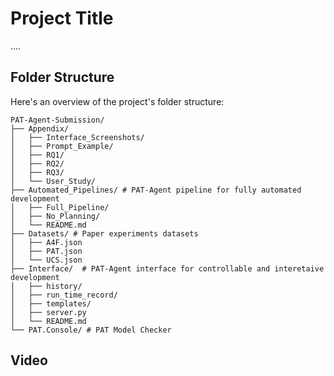 # Project Title
....

## Folder Structure

Here's an overview of the project's folder structure:

```
PAT-Agent-Submission/
├── Appendix/ 
│   ├── Interface_Screenshots/
│   ├── Prompt_Example/
│   ├── RQ1/
│   ├── RQ2/
│   ├── RQ3/
│   └── User_Study/
├── Automated_Pipelines/ # PAT-Agent pipeline for fully automated development
│   ├── Full_Pipeline/
│   ├── No_Planning/
│   └── README.md 
├── Datasets/ # Paper experiments datasets
│   ├── A4F.json
│   ├── PAT.json
│   └── UCS.json
├── Interface/  # PAT-Agent interface for controllable and interetaive development
│   ├── history/
│   ├── run_time_record/
│   ├── templates/
│   ├── server.py
│   └── README.md  
└── PAT.Console/ # PAT Model Checker
```

## Video
